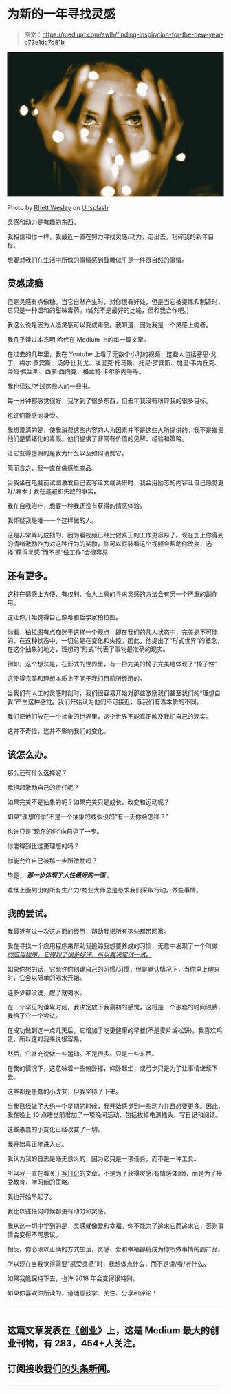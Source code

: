 # 为新的一年寻找灵感

> 原文：<https://medium.com/swlh/finding-inspiration-for-the-new-year-b73e1dc7d81b>

![](img/31cf41032673dde145d3d9d78c04deec.png)

Photo by [Rhett Wesley](https://unsplash.com/photos/NQexDDK9P9w?utm_source=unsplash&utm_medium=referral&utm_content=creditCopyText) on [Unsplash](https://unsplash.com/?utm_source=unsplash&utm_medium=referral&utm_content=creditCopyText)

灵感和动力是有趣的东西。

我相信和你一样，我最近一直在努力寻找灵感/动力，走出去，粉碎我的新年目标。

想要对我们在生活中所做的事情感到鼓舞似乎是一件很自然的事情。

## 灵感成瘾

但是灵感有点像糖。当它自然产生时，对你很有好处，但是当它被提炼和制造时，它只是一种温和的甜味毒药。(诚然不是最好的比喻，但和我合作吧。)

我这么说是因为人造灵感可以变成毒品。我知道，因为我是一个灵感上瘾者。

我几乎读过本杰明·哈代在 Medium 上的每一篇文章。

在过去的几年里，我在 Youtube 上看了无数个小时的视频，这些人包括塞思·戈丁、梅尔·罗宾斯、汤姆·比利尤、埃里克·托马斯、托尼·罗宾斯、加里·韦内丘克、蒂姆·费里斯、西蒙·西内克、格兰特·卡尔多内等等。

我也读过/听过这些人的一些书。

每一分钟都感觉很好，我学到了很多东西，但去年我没有粉碎我的很多目标。

也许你能感同身受。

我想澄清的是，使我消费这些内容的人为因素并不是这些人所提供的。我不是指责他们是情绪化的毒贩。他们提供了非常有价值的见解、经验和策略。

让它变得虚假的是我为什么以及如何消费它。

简而言之，我一直在做感觉商品。

当我坐在电脑前试图激发自己去写论文或读研时，我会用励志的内容让自己感觉更好/麻木于我在逃避和失败的事实。

我在自我治疗，想要一种我还没有获得的情感体验。

我怀疑我是唯一一个这样做的人。

这是非常弄巧成拙的，因为看视频已经比做真正的工作更容易了。现在加上你得到的情绪激励作为对这种行为的奖励，你可以假装看这个视频会帮助你改变，选择“获得灵感”而不是“做工作”会很容易

## 还有更多。

这种在情感上方便、有权利、令人上瘾的寻求灵感的方法会有另一个严重的副作用。

这让你开始觉得自己像希腊哲学家柏拉图。

你看，柏拉图有点痴迷于这样一个观点，即在我们的凡人状态中，完美是不可能的，在这种状态中，一切总是在变化和失控。因此，他提出了“形式世界”的概念，在这个抽象的地方，理想的“形式”代表了事物最准确的现实。

例如，这个想法是，在形式的世界里，有一把完美的椅子完美地体现了“椅子性”

这使得完美和理想本质上不同于我们目前所经历的。

当我们有人工的灵感时刻时，我们很容易开始对那些激励我们甚至我们的“理想自我”产生这种感觉。我们开始认为他们不可接近，与我们有着本质的不同。

我们把他们放在一个抽象的世界里，这个世界不能真正触及我们自己的现实。

这并不奇怪，这并不影响我们的变化。

## 该怎么办。

那么还有什么选择呢？

承担起激励自己的责任呢？

如果完美不是抽象的呢？如果完美只是成长、改变和运动呢？

如果“理想的你”不是一个抽象的或假设的“有一天你会怎样？”

也许只是“现在的你”向前迈了一步。

你能得到比这更理想的吗？

你能允许自己被那一步所激励吗？

毕竟， ***那一步体现了人性最好的一面*** *。*

难怪上面列出的所有生产力/商业大师总是恳求我们采取行动，做些事情。

## 我的尝试。

我最近有过一次这方面的经历，帮助我把所有这些都带回家。

我在寻找一个应用程序来帮助我追踪我想要养成的习惯，无意中发现了一个叫做 [*的应用程序。它得到了很多好评，所以我决定试一试。*](https://www.thefabulous.co/)

如果你想的话，它允许你创建自己的习惯/习惯，但是默认情况下，当你早上醒来时，它会以简单的喝水开始。

连多少都没说，醒了就喝水。

在一个罕见的谦卑时刻，我决定放下我最初的感觉，这将是一个愚蠢的时间浪费，我给了它一个尝试。

在成功做到这一点几天后，它增加了吃更健康的早餐(不是麦片或松饼)。我喜欢鸡蛋，所以这对我来说很容易。

然后，它补充说做一些运动。不是很多。只是一些东西。

在我的情况下，这意味着一些俯卧撑，仰卧起坐，或弓步只是为了让事情继续下去。

这些都是愚蠢的小改变，但我坚持了下来。

当我已经做了大约一个星期的时候，我开始感觉到一些动力并且想要更多。因此，我在晚上 10 点睡觉前增加了一项晚间活动，包括拔掉电源插头、写日记和阅读。

这些愚蠢的小变化已经改变了一切。

我开始真正地进入它。

我认为我的日志是毫无意义的，因为它只是一项任务，而不是一种工具。

所以我一直在看关于[写日记](/personal-growth/how-to-write-in-your-journal-to-improve-yourself-and-achieve-your-goals-7a8171aabad3)的文章，不是为了获得灵感(有情感体验)，而是为了接受教育，学习新的策略。

我也开始早起了。

我比以往任何时候都更有动力和灵感。

我从这一切中学到的是，灵感就像爱和幸福。你不能为了追求它而追求它，否则事情会变得不可思议。

相反，你必须以正确的方式生活，灵感、爱和幸福都将成为你所做事情的副产品。

所以现在当我觉得需要“感受灵感”时，我想做点什么，而不是读/看/听什么。

如果我能保持下去，也许 2018 年会变得很特别。

如果你喜欢你所读的，请随意鼓掌、关注、分享和评论！

![](img/731acf26f5d44fdc58d99a6388fe935d.png)

## 这篇文章发表在[《创业](https://medium.com/swlh)》上，这是 Medium 最大的创业刊物，有 283，454+人关注。

## 订阅接收[我们的头条新闻](http://growthsupply.com/the-startup-newsletter/)。

![](img/731acf26f5d44fdc58d99a6388fe935d.png)